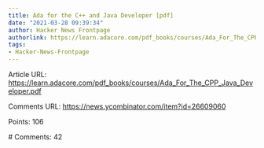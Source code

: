 ```yaml
---
title: Ada for the C++ and Java Developer [pdf]
date: "2021-03-28 09:39:34"
author: Hacker News Frontpage
authorlink: https://learn.adacore.com/pdf_books/courses/Ada_For_The_CPP_Java_Developer.pdf
tags:
- Hacker-News-Frontpage
---
```


<p>Article URL: <a href="https://learn.adacore.com/pdf_books/courses/Ada_For_The_CPP_Java_Developer.pdf">https://learn.adacore.com/pdf_books/courses/Ada_For_The_CPP_Java_Developer.pdf</a></p>
<p>Comments URL: <a href="https://news.ycombinator.com/item?id=26609060">https://news.ycombinator.com/item?id=26609060</a></p>
<p>Points: 106</p>
<p># Comments: 42</p>
